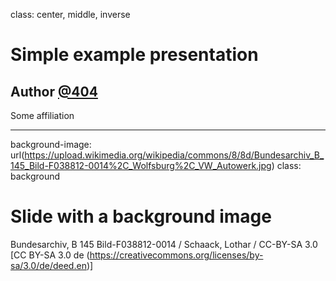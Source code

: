 class: center, middle, inverse

# Simple example presentation

## Author [@404](https://twitter.com)

Some affiliation

---

background-image: url(https://upload.wikimedia.org/wikipedia/commons/8/8d/Bundesarchiv_B_145_Bild-F038812-0014%2C_Wolfsburg%2C_VW_Autowerk.jpg)
class: background

# Slide with a background image

Bundesarchiv, B 145 Bild-F038812-0014 / Schaack, Lothar / CC-BY-SA 3.0 [CC BY-SA 3.0 de (https://creativecommons.org/licenses/by-sa/3.0/de/deed.en)]
